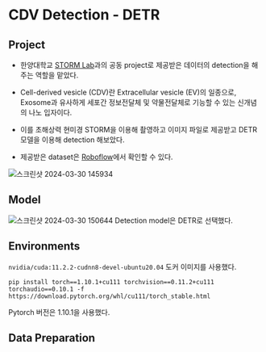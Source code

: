# CDV Detection - DETR
## Project
- 한양대학교 [STORM Lab](https://doorykimlab.wixsite.com/spectromicroscopylab)과의 공동 project로 제공받은 데이터의 detection을 해주는 역할을 맡았다.

- Cell-derived vesicle (CDV)란 Extracellular vesicle (EV)의 일종으로, Exosome과 유사하게 세포간 정보전달체 및 약물전달체로 기능할 수 있는 신개념의 나노 입자이다.

- 이를 초해상력 현미경 STORM을 이용해 촬영하고 이미지 파일로 제공받고 DETR 모델을 이용해 detection 해보았다.

- 제공받은 dataset은 [Roboflow](https://universe.roboflow.com/hj-lim/cluster-3puxp)에서 확인할 수 있다.

![스크린샷 2024-03-30 145934](https://github.com/larpp/Hanyang-Project-DETR/assets/87048326/e4b83ee2-9b1d-4257-81f5-b317e7a647af)

## Model
![스크린샷 2024-03-30 150644](https://github.com/larpp/Hanyang-Project-DETR/assets/87048326/5458d1db-617b-413b-93bf-46810d0ce851)
Detection model은 DETR로 선택했다.

## Environments
`nvidia/cuda:11.2.2-cudnn8-devel-ubuntu20.04` 도커 이미지를 사용했다.
```
pip install torch==1.10.1+cu111 torchvision==0.11.2+cu111 torchaudio==0.10.1 -f https://download.pytorch.org/whl/cu111/torch_stable.html
```
Pytorch 버전은 1.10.1을 사용했다.

## Data Preparation
